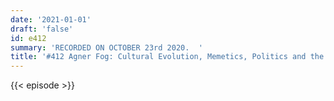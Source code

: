 ```yaml
---
date: '2021-01-01'
draft: 'false'
id: e412
summary: 'RECORDED ON OCTOBER 23rd 2020.  '
title: '#412 Agner Fog: Cultural Evolution, Memetics, Politics and the Media'
---
```

{{< episode >}}
